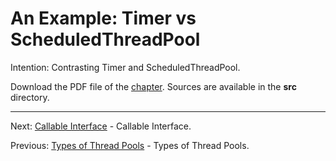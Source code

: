 # An Example: Timer vs ScheduledThreadPool

Intention: Contrasting Timer and ScheduledThreadPool.

Download the PDF file of the [chapter](chapter_33.pdf). Sources are available in the <b>src</b> directory. 


<hr>

Next: [Callable Interface](chapter_34.md "Callable Interface") - Callable Interface.

Previous: [Types of Thread Pools](chapter_32.md "Types of Thread Pools") - Types of Thread Pools.